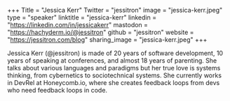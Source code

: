 +++
Title = "Jessica Kerr"
Twitter = "jessitron"
image = "jessica-kerr.jpeg"
type = "speaker"
linktitle = "jessica-kerr"
linkedin = "https://linkedin.com/in/jessicakerr"
mastodon = "https://hachyderm.io/@jessitron"
github = "jessitron"
website = "https://jessitron.com/blog"
sharing_image = "jessica-kerr.jpeg"
+++

Jessica Kerr (@jessitron) is made of 20 years of software development, 10 years of speaking at conferences, and almost 18 years of parenting. She talks about various languages and paradigms but her true love is systems thinking, from cybernetics to sociotechnical systems. She currently works in DevRel at Honeycomb.io, where she creates feedback loops from devs who need feedback loops in code.
